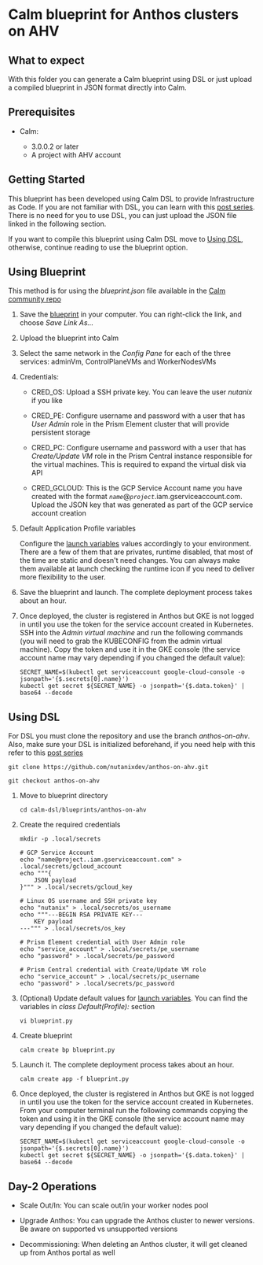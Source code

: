 # Calm blueprint for Anthos clusters on AHV

## What to expect

With this folder you can generate a Calm blueprint using DSL or just upload a compiled blueprint in JSON format directly into Calm.

## Prerequisites

* Calm:

  * 3.0.0.2 or later 
  * A project with AHV account

## Getting Started

This blueprint has been developed using Calm DSL to provide Infrastructure as Code. If you are not familiar with DSL, you can learn with this [post series](https://www.nutanix.dev/calm-dsl). There is no need for you to use DSL, you can just upload the JSON file linked in the following section.

If you want to compile this blueprint using Calm DSL move to [Using DSL](#using-dsl), otherwise, continue reading to use the blueprint option.

## Using Blueprint

This method is for using the *blueprint.json* file available in the [Calm community repo](https://github.com/nutanix/blueprints)

1. Save the [blueprint](https://raw.githubusercontent.com/nutanix/blueprints/master/anthos-on-ahv/blueprint.json) in your computer. You can right-click the link, and choose *Save Link As...*

2. Upload the blueprint into Calm

3. Select the same network in the *Config Pane* for each of the three services: adminVm, ControlPlaneVMs and WorkerNodesVMs

4. Credentials:

    * CRED_OS: Upload a SSH private key. You can leave the user *nutanix* if you like

    * CRED_PE: Configure username and password with a user that has *User Admin* role in the Prism Element cluster that will provide persistent storage

    * CRED_PC: Configure username and password with a user that has *Create/Update VM* role in the Prism Central instance responsible for the virtual machines. This is required to expand the virtual disk via API

    * CRED_GCLOUD: This is the GCP Service Account name you have created with the format *`name`*@*`project`*.iam.gserviceaccount.com. Upload the JSON key that was generated as part of the GCP service account creation

5. Default Application Profile variables

    Configure the [launch variables](#variables) values accordingly to your environment. There are a few of them that are privates, runtime disabled, that most of the time are static and doesn't need changes. You can always make them available at launch checking the runtime icon if you need to deliver more flexibility to the user.

6. Save the blueprint and launch. The complete deployment process takes about an hour.

7. Once deployed, the cluster is registered in Anthos but GKE is not logged in until you use the token for the service account created in Kubernetes. SSH into the *Admin virtual machine* and run the following commands (you will need to grab the KUBECONFIG from the admin virtual machine). Copy the token and use it in the GKE console (the service account name may vary depending if you changed the default value):

    ```terminal
    SECRET_NAME=$(kubectl get serviceaccount google-cloud-console -o jsonpath='{$.secrets[0].name}')
    kubectl get secret ${SECRET_NAME} -o jsonpath='{$.data.token}' | base64 --decode
    ```

## Using DSL

For DSL you must clone the repository and use the branch *anthos-on-ahv*. Also, make sure your DSL is initialized beforehand, if you need help with this refer to this [post series](https://www.nutanix.dev/calm-dsl)

```terminal
git clone https://github.com/nutanixdev/anthos-on-ahv.git

git checkout anthos-on-ahv
```

1. Move to blueprint directory

    ```terminal
    cd calm-dsl/blueprints/anthos-on-ahv
    ```

2. Create the required credentials

    ```terminal
    mkdir -p .local/secrets

    # GCP Service Account
    echo "name@project..iam.gserviceaccount.com" > .local/secrets/gcloud_account
    echo """{
        JSON payload
    }""" > .local/secrets/gcloud_key

    # Linux OS username and SSH private key
    echo "nutanix" > .local/secrets/os_username
    echo """---BEGIN RSA PRIVATE KEY---
        KEY payload
    ---""" > .local/secrets/os_key

    # Prism Element credential with User Admin role
    echo "service_account" > .local/secrets/pe_username
    echo "password" > .local/secrets/pe_password

    # Prism Central credential with Create/Update VM role
    echo "service_account" > .local/secrets/pc_username
    echo "password" > .local/secrets/pc_password
    ```

3. (Optional) Update default values for [launch variables](##variables). You can find the variables in *class Default(Profile):* section

    ```terminal
    vi blueprint.py
    ```

4. Create blueprint

    ```terminal
    calm create bp blueprint.py
    ```

5. Launch it. The complete deployment process takes about an hour.

    ```terminal
    calm create app -f blueprint.py
    ```

6. Once deployed, the cluster is registered in Anthos but GKE is not logged in until you use the token for the service account created in Kubernetes. From your computer terminal run the following commands copying the token and using it in the GKE console (the service account name may vary depending if you changed the default value):

    ```terminal
    SECRET_NAME=$(kubectl get serviceaccount google-cloud-console -o jsonpath='{$.secrets[0].name}')
    kubectl get secret ${SECRET_NAME} -o jsonpath='{$.data.token}' | base64 --decode
    ```

## Day-2 Operations

* Scale Out/In: You can scale out/in your worker nodes pool

* Upgrade Anthos: You can upgrade the Anthos cluster to newer versions. Be aware on supported vs unsupported versions

* Decommissioning: When deleting an Anthos cluster, it will get cleaned up from Anthos portal as well
